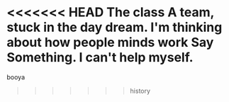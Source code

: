 <<<<<<< HEAD
The class A team, stuck in the day dream.
I'm thinking about how people minds work
Say Something. I can't help myself.
=======
booya
>>>>>>> history
